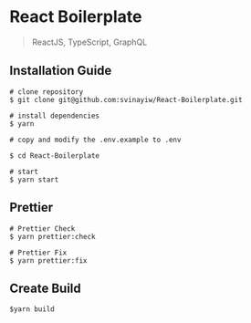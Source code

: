 # React Boilerplate

> ReactJS, TypeScript, GraphQL

## Installation Guide
```
# clone repository
$ git clone git@github.com:svinayiw/React-Boilerplate.git

# install dependencies
$ yarn

# copy and modify the .env.example to .env

$ cd React-Boilerplate

# start 
$ yarn start

```

## Prettier

```
# Prettier Check 
$ yarn prettier:check

# Prettier Fix 
$ yarn prettier:fix 
```

## Create Build

```
$yarn build
```

